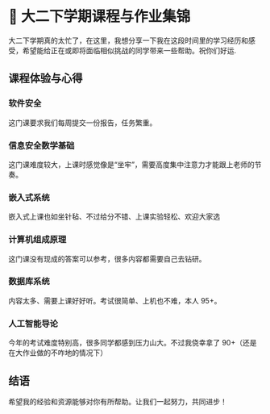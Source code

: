 # 📘 大二下学期课程与作业集锦



大二下学期真的太忙了，在这里，我想分享一下我在这段时间里的学习经历和感受，希望能给正在或即将面临相似挑战的同学带来一些帮助。祝你们好运.

## 课程体验与心得

### 软件安全

这门课要求我们每周提交一份报告，任务繁重。

### 信息安全数学基础

这门课难度较大，上课时感觉像是“坐牢”，需要高度集中注意力才能跟上老师的节奏。

### 嵌入式系统

嵌入式上课也如坐针毡、不过给分不错、上课实验轻松、欢迎大家选

### 计算机组成原理

这门课没有现成的答案可以参考，很多内容都需要自己去钻研。

### 数据库系统

内容太多、需要上课好好听。考试很简单、上机也不难，本人 95+。

### 人工智能导论

今年的考试难度特别高，很多同学都感到压力山大。不过我侥幸拿了 90+（还是在大作业做的不咋地的情况下）

## 结语

希望我的经验和资源能够对你有所帮助。让我们一起努力，共同进步！

